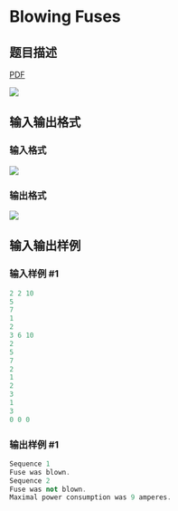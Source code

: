 # Blowing Fuses

## 题目描述

[problemUrl]: https://uva.onlinejudge.org/index.php?option=com_onlinejudge&Itemid=8&category=8&page=show_problem&problem=602

[PDF](https://uva.onlinejudge.org/external/6/p661.pdf)

![](https://cdn.luogu.com.cn/upload/vjudge_pic/UVA661/dc02a94fc462f79b6bfc91e291976278dd9ca905.png)

## 输入输出格式

### 输入格式

![](https://cdn.luogu.com.cn/upload/vjudge_pic/UVA661/11121311171a5604b2cee3e5d7ad0b4005ee248d.png)

### 输出格式

![](https://cdn.luogu.com.cn/upload/vjudge_pic/UVA661/4247888c657b539006206ad7ed42e2ec27551870.png)

## 输入输出样例

### 输入样例 #1

```cpp
2 2 10
5
7
1
2
3 6 10
2
5
7
2
1
2
3
1
3
0 0 0
```


### 输出样例 #1

```cpp
Sequence 1
Fuse was blown.
Sequence 2
Fuse was not blown.
Maximal power consumption was 9 amperes.
```


